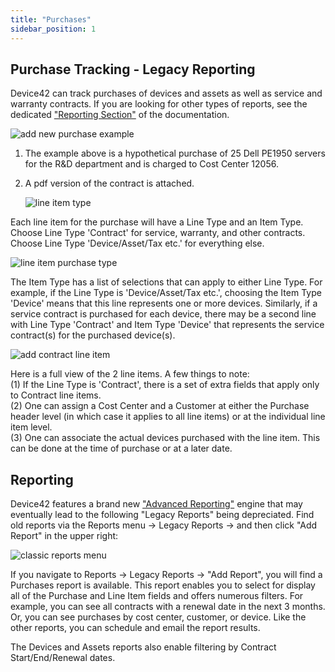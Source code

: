 ```yaml
---
title: "Purchases"
sidebar_position: 1
---
```


## Purchase Tracking - Legacy Reporting

Device42 can track purchases of devices and assets as well as service and warranty contracts. If you are looking for other types of reports, see the dedicated ["Reporting Section"](../../reports/reports/creating-reports.md) of the documentation.

![add new purchase example](/assets/images/add_purchase_25_dell2950_HL.png)

1. The example above is a hypothetical purchase of 25 Dell PE1950 servers for the R&D department and is charged to Cost Center 12056.
2. A pdf version of the contract is attached.
    
    ![line item type](/assets/images/line_item_type.png)

Each line item for the purchase will have a Line Type and an Item Type. Choose Line Type 'Contract' for service, warranty, and other contracts. Choose Line Type 'Device/Asset/Tax etc.' for everything else.

![line item purchase type](/assets/images/item_type_menu-line_item.png)

The Item Type has a list of selections that can apply to either Line Type. For example, if the Line Type is 'Device/Asset/Tax etc.', choosing the Item Type 'Device' means that this line represents one or more devices. Similarly, if a service contract is purchased for each device, there may be a second line with Line Type 'Contract' and Item Type 'Device' that represents the service contract(s) for the purchased device(s).

![add contract line item](/assets/images/add_contract_line_item_HL.png)

Here is a full view of the 2 line items. A few things to note:  
(1) If the Line Type is 'Contract', there is a set of extra fields that apply only to Contract line items.  
(2) One can assign a Cost Center and a Customer at either the Purchase header level (in which case it applies to all line items) or at the individual line item level.  
(3) One can associate the actual devices purchased with the line item. This can be done at the time of purchase or at a later date.

## Reporting

Device42 features a brand new ["Advanced Reporting"](../../reports/reports/creating-reports.md) engine that may eventually lead to the following "Legacy Reports" being depreciated. Find old reports via the Reports menu → Legacy Reports → and then click "Add Report" in the upper right:

![classic reports menu](/assets/images/classic_reporting_menu_purchases.png)

If you navigate to Reports → Legacy Reports → "Add Report", you will find a Purchases report is available. This report enables you to select for display all of the Purchase and Line Item fields and offers numerous filters. For example, you can see all contracts with a renewal date in the next 3 months. Or, you can see purchases by cost center, customer, or device. Like the other reports, you can schedule and email the report results.

The Devices and Assets reports also enable filtering by Contract Start/End/Renewal dates.

